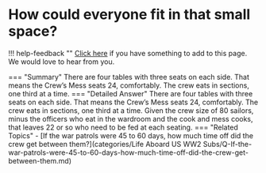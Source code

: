 # How could everyone fit in that small space?

!!! help-feedback ""
    [Click here](https://replace.md) if you have something to add to this page. We would love to hear from you.

=== "Summary"
    There are four tables with three seats on each side. That means the Crew’s Mess seats 24, comfortably. The crew eats in sections, one third at a time.
=== "Detailed Answer"
    There are four tables with three seats on each side.  That means the Crew’s Mess seats 24, comfortably.  The crew eats in sections, one third at a time.  Given the crew size of 80 sailors, minus the officers who eat in the wardroom and the cook and mess cooks, that leaves 22 or so who need to be fed at each seating.
=== "Related Topics"
    - [If the war patrols were 45 to 60 days, how much time off did the crew get between them?](categories/Life Aboard US WW2 Subs/Q-If-the-war-patrols-were-45-to-60-days-how-much-time-off-did-the-crew-get-between-them.md)
